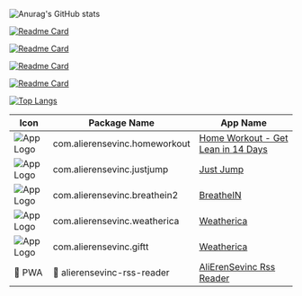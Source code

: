 ![Anurag's GitHub stats](https://github-readme-stats.vercel.app/api?username=alierensevinc&show_icons=true&theme=react&count_private=true&hide=contribs,prs,issues)

[![Readme Card](https://github-readme-stats.vercel.app/api/pin/?username=alierensevinc&repo=janblog&theme=react)](https://github.com/alierensevinc/janblog)

[![Readme Card](https://github-readme-stats.vercel.app/api/pin/?username=alierensevinc&repo=ionicrssreader&theme=react)](https://github.com/alierensevinc/ionicrssreader)

[![Readme Card](https://github-readme-stats.vercel.app/api/pin/?username=alierensevinc&repo=giftt&theme=react)](https://github.com/alierensevinc/giftt)

[![Readme Card](https://github-readme-stats.vercel.app/api/pin/?username=alierensevinc&repo=bmi-calculator-flutter&theme=react)](https://github.com/alierensevinc/bmi-calculator-flutter)

[![Top Langs](https://github-readme-stats.vercel.app/api/top-langs/?username=alierensevinc&theme=react)](https://github.com/anuraghazra/github-readme-stats)


| Icon | Package Name | App Name |
| --- | --- | --- |
| ![App Logo](https://play-lh.googleusercontent.com/awgcK4tqI94g1mhnzF57rmvK4yLrzTf5idfziuyWnbin0zZvWdehM7dYt6ZXvlybg3k=s128-rw) | com.alierensevinc.homeworkout | [Home Workout - Get Lean in 14 Days](https://play.google.com/store/apps/details?id=com.alierensevinc.homeworkout)
| ![App Logo](https://play-lh.googleusercontent.com/fElm_a7q3wCh_SvdWi5Lk1O4AIAEv-5B2xiE6j6bBnlhOYATxRyz6tf1AiXzBQtH2w=s128-rw) | com.alierensevinc.justjump | [Just Jump](https://play.google.com/store/apps/details?id=com.alierensevinc.justjump)
| ![App Logo](https://play-lh.googleusercontent.com/zkTap0PXwVlFjeNDCh3ipicLKU4ZvWHvSN5JQKjQ_lkdlW2iYBvO1ATDm8qEIPxwA_Y=s128-rw) | com.alierensevinc.breathein2 | [BreatheIN](https://play.google.com/store/apps/details?id=com.alierensevinc.breathein2)
| ![App Logo](https://play-lh.googleusercontent.com/46xm1vu4ZZfVeKV5nzLRYkIbuoIz3DKf4bSG3aiFJ7_YF84dKELRdtJYNAB4_ydZuyk=s128-rw) | com.alierensevinc.weatherica | [Weatherica](https://play.google.com/store/apps/details?id=com.alierensevinc.weatherica)
| ![App Logo](https://play-lh.googleusercontent.com/kz-dpqjaHI7KVrJjdM-m8zqfY88XJnJJ0IsGSHX9FDwNGFVaKLPX9eUnAMwcjzY21Q=s128-rw) | com.alierensevinc.giftt | [Weatherica](https://play.google.com/store/apps/details?id=com.alierensevinc.giftt)
| :rocket:   PWA | :rocket:   alierensevinc-rss-reader | [AliErenSevinc Rss Reader](https://alierensevinc-rss-reader.herokuapp.com/)
